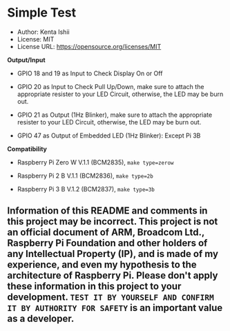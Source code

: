 # Simple Test

* Author: Kenta Ishii
* License: MIT
* License URL: https://opensource.org/licenses/MIT

**Output/Input**

* GPIO 18 and 19 as Input to Check Display On or Off

* GPIO 20 as Input to Check Pull Up/Down, make sure to attach the appropriate resister to your LED Circuit, otherwise, the LED may be burn out.

* GPIO 21 as Output (1Hz Blinker), make sure to attach the appropriate resister to your LED Circuit, otherwise, the LED may be burn out.

* GPIO 47 as Output of Embedded LED (1Hz Blinker): Except Pi 3B

**Compatibility**

* Raspberry Pi Zero W V.1.1 (BCM2835), `make type=zerow`

* Raspberry Pi 2 B V.1.1 (BCM2836), `make type=2b`

* Raspberry Pi 3 B V.1.2 (BCM2837), `make type=3b`

## Information of this README and comments in this project may be incorrect. This project is not an official document of ARM, Broadcom Ltd., Raspberry Pi Foundation and other holders of any Intellectual Property (IP), and is made of my experience, and even my hypothesis to the architecture of Raspberry Pi. Please don't apply these information in this project to your development. `TEST IT BY YOURSELF AND CONFIRM IT BY AUTHORITY FOR SAFETY` is an important value as a developer.
